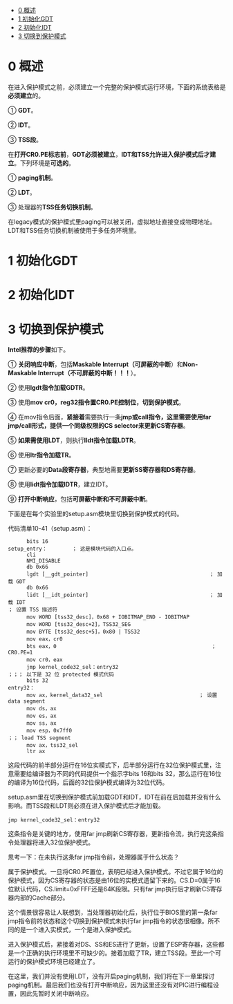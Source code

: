 
<!-- @import "[TOC]" {cmd="toc" depthFrom=1 depthTo=6 orderedList=false} -->

<!-- code_chunk_output -->

* [0 概述](#0-概述)
* [1 初始化GDT](#1-初始化gdt)
* [2 初始化IDT](#2-初始化idt)
* [3 切换到保护模式](#3-切换到保护模式)

<!-- /code_chunk_output -->

# 0 概述

在进入保护模式之前，必须建立一个完整的保护模式运行环境，下面的系统表格是**必须建立**的。

① **GDT**。

② **IDT**。

③ **TSS段**。

在**打开CR0.PE标志前**，**GDT必须被建立**，**IDT和TSS允许进入保护模式后才建立**。下列环境是**可选的**。

① **paging机制**。

② **LDT**。

③ 处理器的**TSS任务切换机制**。

在legacy模式的保护模式里paging可以被关闭，虚拟地址直接变成物理地址。LDT和TSS任务切换机制被使用于多任务环境里。

# 1 初始化GDT


# 2 初始化IDT

# 3 切换到保护模式

**Intel推荐的步骤**如下。

① **关闭响应中断**，包括**Maskable Interrupt（可屏蔽的中断**）和**Non-Maskable Interrupt（不可屏蔽的中断！！！**）。

② 使用**lgdt指令加载GDTR**。

③ 使用**mov cr0，reg32指令置CR0.PE控制位，切到保护模式**。

④ 在mov指令后面，**紧接着**需要执行一条**jmp或call指令，这里需要使用far jmp/call形式，提供一个同级权限的CS selector来更新CS寄存器**。

⑤ **如果需使用LDT**，则执行**lldt指令加载LDTR**。

⑥ 使用**ltr指令加载TR**。

⑦ 更新必要的**Data段寄存器**，典型地需要**更新SS寄存器和DS寄存器**。

⑧ 使用**lidt指令加载IDTR**，建立IDT。

⑨ **打开中断响应**，包括**可屏蔽中断和不可屏蔽中断**。

下面是在每个实验里的setup.asm模块里切换到保护模式的代码。

代码清单10-41（setup.asm）：

```assembly
      bits 16
setup_entry：        ； 这是模块代码的入口点。
      cli
      NMI_DISABLE
      db 0x66
      lgdt [__gdt_pointer]                                       ； 加载 GDT
      db 0x66
      lidt [__idt_pointer]                                       ； 加载 IDT
； 设置 TSS 描述符
      mov WORD [tss32_desc]，0x68 + IOBITMAP_END - IOBITMAP
      mov WORD [tss32_desc+2]，TSS32_SEG
      mov BYTE [tss32_desc+5]，0x80 | TSS32
      mov eax，cr0
      bts eax，0                                                  ； CR0.PE=1
      mov cr0，eax
      jmp kernel_code32_sel：entry32
；；； 以下是 32 位 protected 模式代码
      bits 32
entry32：
      mov ax，kernel_data32_sel                               ； 设置 data segment
      mov ds，ax
      mov es，ax
      mov ss，ax
      mov esp，0x7ff0
；； load TSS segment
      mov ax，tss32_sel
      ltr ax
```

这段代码的前半部分运行在16位实模式下，后半部分运行在32位保护模式里，注意需要给编译器为不同的代码提供一个指示字bits 16和bits 32，那么运行在16位的编译为16位代码，后面的32位保护模式编译为32位代码。

setup.asm里在切换到保护模式前加载GDT和IDT，IDT在前在后加载并没有什么影响。而TSS段和LDT则必须在进入保护模式后才能加载。

```assembly
jmp kernel_code32_sel：entry32
```

这条指令是关键的地方，使用far jmp刷新CS寄存器，更新指令流，执行完这条指令处理器将进入32位保护模式。

思考一下：在未执行这条far jmp指令前，处理器属于什么状态？

属于保护模式。一旦将CR0.PE置位，表明已经进入保护模式。不过它属于16位的保护模式，因为CS寄存器的状态是由16位的实模式遗留下来的。CS.D=0属于16位默认代码，CS.limit=0xFFFF还是64K段限。只有far jmp执行后才刷新CS寄存器内部的Cache部分。

这个情景很容易让人联想到，当处理器初始化后，执行位于BIOS里的第一条far jmp指令前的状态和这个切换到保护模式未执行far jmp指令的状态很相像。所不同的是一个进入实模式，一个是进入保护模式。

进入保护模式后，紧接着对DS、SS和ES进行了更新，设置了ESP寄存器，这些都是一个正确的执行环境里不可缺少的。接着加载了TR，建立TSS段。至此一个可运行的保护模式环境已经建立了。

在这里，我们并没有使用LDT，没有开启paging机制，我们将在下一章里探讨paging机制。最后我们也没有打开中断响应，因为这里还没有对PIC进行编程设置，因此先暂时关闭中断响应。